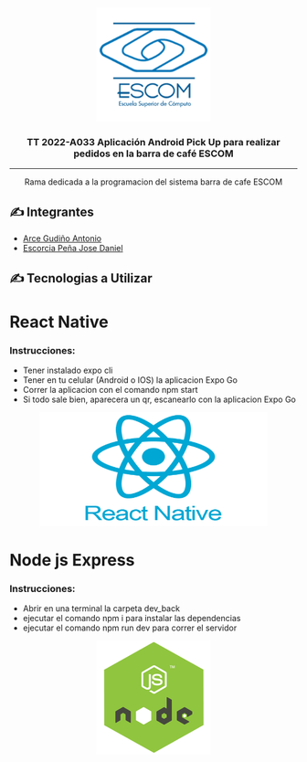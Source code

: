 <p align="center">
  <a href="" rel="noopener">
 <img width=200px height=200px src="./assets/escom.png" alt="Project logo"></a>
</p>

<h3 align="center">TT 2022-A033 Aplicación Android Pick Up para realizar pedidos en la barra de café ESCOM</h3>

---

<p align="center">
    Rama dedicada a la programacion del sistema barra de cafe ESCOM
    <br>
</p>

## ✍️ Integrantes <a name = "authors"></a>

- [Arce Gudiño Antonio](https://github.com/AntonioArce)
- [Escorcia Peña Jose Daniel](https://github.com/joseda98)

## ✍️ Tecnologias a Utilizar <a name = "authors"></a>

# React Native
### Instrucciones:
- Tener instalado expo cli
- Tener en tu celular (Android o IOS) la aplicacion Expo Go
- Correr la aplicacion con el comando npm start
- Si todo sale bien, aparecera un qr, escanearlo con la aplicacion Expo Go

<p align="center">
  <a href="" rel="noopener">
 <img width=400px height=200px src="./assets/native.png" alt="Project logo"></a>
</p>

# Node js Express
### Instrucciones:
- Abrir en una terminal la carpeta dev_back 
- ejecutar el comando npm i para instalar las dependencias
- ejecutar el comando npm run dev para correr el servidor

<p align="center">
  <a href="" rel="noopener">
 <img width=200px height=200px src="./assets/node.png" alt="Project logo"></a>
</p>